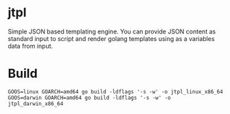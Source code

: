 # jtpl
Simple JSON based templating engine. You can provide JSON content as standard input to script and render golang templates using as a variables data from input.

# Build

    GOOS=linux GOARCH=amd64 go build -ldflags '-s -w' -o jtpl_linux_x86_64
    GOOS=darwin GOARCH=amd64 go build -ldflags '-s -w' -o jtpl_darwin_x86_64
